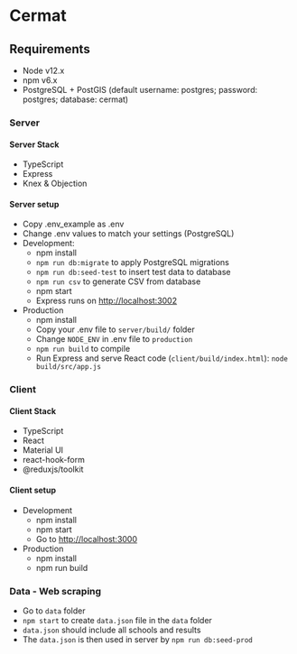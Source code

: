# Cermat

## Requirements

* Node v12.x
* npm v6.x
* PostgreSQL + PostGIS (default username: postgres; password: postgres; database: cermat)

### Server

#### Server Stack

* TypeScript
* Express
* Knex & Objection

#### Server setup

* Copy .env_example as .env
* Change .env values to match your settings (PostgreSQL)
* Development:
  * npm install
  * `npm run db:migrate` to apply PostgreSQL migrations
  * `npm run db:seed-test` to insert test data to database
  * `npm run csv` to generate CSV from database
  * npm start
  * Express runs on <http://localhost:3002>
* Production
  * npm install
  * Copy your .env file to `server/build/` folder
  * Change `NODE_ENV` in .env file to `production`
  * `npm run build` to compile
  * Run Express and serve React code (`client/build/index.html`): `node build/src/app.js`

### Client

#### Client Stack

* TypeScript
* React
* Material UI
* react-hook-form
* @reduxjs/toolkit

#### Client setup

* Development
  * npm install
  * npm start
  * Go to <http://localhost:3000>
* Production
  * npm install
  * npm run build

### Data - Web scraping

* Go to `data` folder
* `npm start` to create `data.json` file in the `data` folder
* `data.json` should include all schools and results
* The `data.json` is then used in server by `npm run db:seed-prod`
